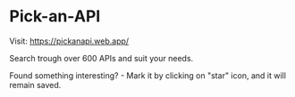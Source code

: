 # Pick-an-API

Visit: https://pickanapi.web.app/

Search trough over 600 APIs and suit your needs.

Found something interesting?
    - Mark it by clicking on "star" icon, and it will remain saved.